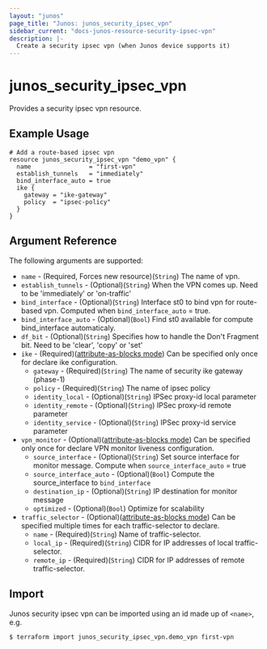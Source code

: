 ```yaml
---
layout: "junos"
page_title: "Junos: junos_security_ipsec_vpn"
sidebar_current: "docs-junos-resource-security-ipsec-vpn"
description: |-
  Create a security ipsec vpn (when Junos device supports it)
---
```


# junos_security_ipsec_vpn

Provides a security ipsec vpn resource.

## Example Usage

```hcl
# Add a route-based ipsec vpn
resource junos_security_ipsec_vpn "demo_vpn" {
  name                = "first-vpn"
  establish_tunnels   = "immediately"
  bind_interface_auto = true
  ike {
    gateway = "ike-gateway"
    policy  = "ipsec-policy"
  }
}
```

## Argument Reference

The following arguments are supported:

* `name` - (Required, Forces new resource)(`String`) The name of vpn.
* `establish_tunnels` - (Optional)(`String`) When the VPN comes up. Need to be 'immediately' or 'on-traffic'
* `bind_interface` - (Optional)(`String`) Interface st0 to bind vpn for route-based vpn. Computed when `bind_interface_auto` = true.
* `bind_interface_auto` - (Optional)(`Bool`) Find st0 available for compute bind_interface automaticaly.
* `df_bit` - (Optional)(`String`) Specifies how to handle the Don't Fragment bit. Need to be 'clear', 'copy' or 'set'
* `ike` - (Required)([attribute-as-blocks mode](https://www.terraform.io/docs/configuration/attr-as-blocks.html)) Can be specified only once for declare ike configuration.
  * `gateway` - (Required)(`String`) The name of security ike gateway (phase-1)
  * `policy` - (Required)(`String`) The name of ipsec policy
  * `identity_local` - (Optional)(`String`) IPSec proxy-id local parameter
  * `identity_remote` - (Optional)(`String`) IPSec proxy-id remote parameter
  * `identity_service` - (Optional)(`String`) IPSec proxy-id service parameter
* `vpn_monitor` - (Optional)([attribute-as-blocks mode](https://www.terraform.io/docs/configuration/attr-as-blocks.html)) Can be specified only once for declare VPN monitor liveness configuration.
  * `source_interface` - (Optional)(`String`) Set source interface for monitor message. Compute when `source_interface_auto` = true
  * `source_interface_auto` - (Optional)(`Bool`) Compute the source_interface to `bind_interface`
  * `destination_ip` - (Optional)(`String`) IP destination for monitor message
  * `optimized` - (Optional)(`Bool`) Optimize for scalability
* `traffic_selector` - (Optional)([attribute-as-blocks mode](https://www.terraform.io/docs/configuration/attr-as-blocks.html)) Can be specified multiple times for each traffic-selector to declare.
  * `name` - (Required)(`String`) Name of traffic-selector.
  * `local_ip` - (Required)(`String`) CIDR for IP addresses of local traffic-selector.
  * `remote_ip` - (Required)(`String`) CIDR for IP addresses of remote traffic-selector.

## Import

Junos security ipsec vpn can be imported using an id made up of `<name>`, e.g.

```
$ terraform import junos_security_ipsec_vpn.demo_vpn first-vpn
```
